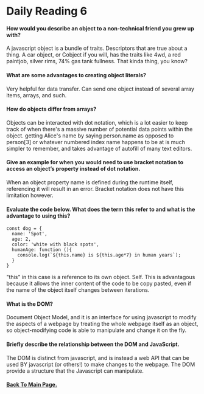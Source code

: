 # Daily Reading 6


#### How would you describe an object to a non-technical friend you grew up with?

A javascript object is a bundle of traits. Descriptors that are true about a thing. A car object, or Cobject if you will, has the traits like 4wd, a red paintjob, silver rims, 74% gas tank fullness. That kinda thing, you know?

#### What are some advantages to creating object literals?

Very helpful for data transfer. Can send one object instead of several array items, arrays, and such.


#### How do objects differ from arrays?

Objects can be interacted with dot notation, which is a lot easier to keep track of when there's a massive number of potential data points within the object. getting Alice's name by saying person.name as opposed to person[3] or whatever numbered index name happens to be at is much simpler to remember, and takes advantage of autofill of many text editors.

#### Give an example for when you would need to use bracket notation to access an object’s property instead of dot notation.

When an object property name is defined during the runtime itself, referencing it will result in an error. Bracket notation does not have this limitation however.


#### Evaluate the code below. What does the term this refer to and what is the advantage to using this?



```
const dog = {
  name: 'Spot',
  age: 2,
  color: 'white with black spots',
  humanAge: function (){
    console.log(`${this.name} is ${this.age*7} in human years`);
  }
}
```

"this" in this case is a reference to its own object. Self. This is advantagous because it allows the inner content of the code to be copy pasted, even if the name of the object itself changes between iterations.

#### What is the DOM?
Document Object Model, and it is an interface for using javascript to modify the aspects of a webpage by treating the whole webpage itself as an object, so object-modifying code is able to manipulate and change it on the fly.


#### Briefly describe the relationship between the DOM and JavaScript.
The DOM is distinct from javascript, and is instead a web API that can be used BY javascript (or others!) to make changes to the webpage. The DOM provide a structure that the Javascript can manipulate.


#### [Back To Main Page.](https://colorinvert.github.io/reading-notes/)